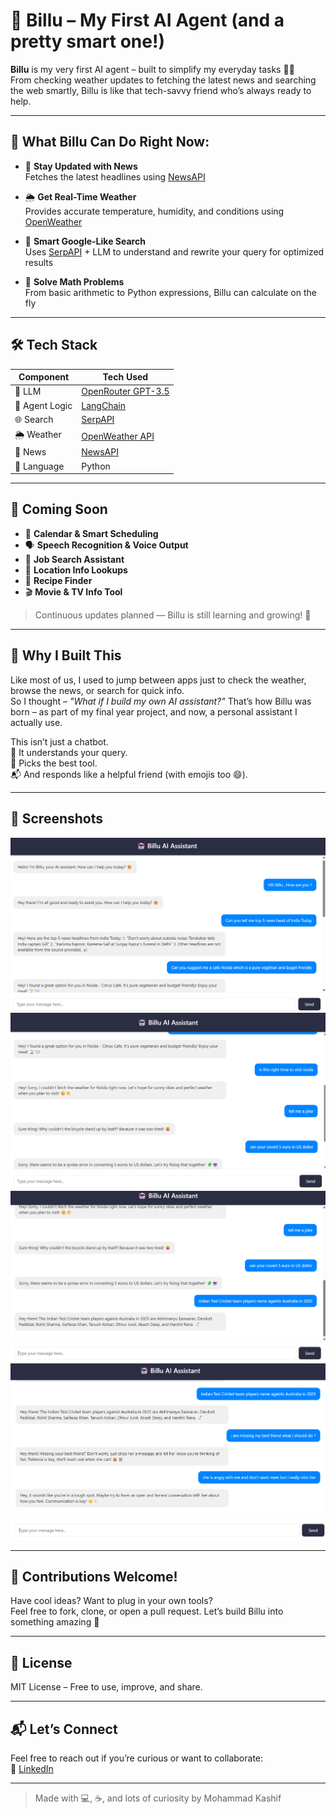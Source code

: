 # 🤖 Billu – My First AI Agent (and a pretty smart one!)

**Billu** is my very first AI agent – built to simplify my everyday tasks 🧠💡  
From checking weather updates to fetching the latest news and searching the web smartly, Billu is like that tech-savvy friend who’s always ready to help.

---

## 💼 What Billu Can Do Right Now:

- 📰 **Stay Updated with News**  
  Fetches the latest headlines using [NewsAPI](https://newsapi.org/)

- 🌦️ **Get Real-Time Weather**  
  Provides accurate temperature, humidity, and conditions using [OpenWeather](https://openweathermap.org/)

- 🔎 **Smart Google-Like Search**  
  Uses [SerpAPI](https://serpapi.com/) + LLM to understand and rewrite your query for optimized results

- 🧮 **Solve Math Problems**  
  From basic arithmetic to Python expressions, Billu can calculate on the fly

---

## 🛠️ Tech Stack

| Component      | Tech Used                                      |
|----------------|------------------------------------------------|
| 💬 LLM          | [OpenRouter GPT-3.5](https://openrouter.ai/)   |
| 🧩 Agent Logic  | [LangChain](https://www.langchain.com/)        |
| 🌐 Search       | [SerpAPI](https://serpapi.com/)                |
| 🌦️ Weather      | [OpenWeather API](https://openweathermap.org/) |
| 📰 News         | [NewsAPI](https://newsapi.org/)                |
| 🐍 Language     | Python                                         |

---

## 🚧 Coming Soon

- 📅 **Calendar & Smart Scheduling**
- 🗣️ **Speech Recognition & Voice Output**
- 💼 **Job Search Assistant**
- 📍 **Location Info Lookups**
- 🍳 **Recipe Finder**
- 🎬 **Movie & TV Info Tool**

> Continuous updates planned — Billu is still learning and growing! 💪

---

## 🧠 Why I Built This

Like most of us, I used to jump between apps just to check the weather, browse the news, or search for quick info.  
So I thought – *"What if I build my own AI assistant?"* That’s how Billu was born – as part of my final year project, and now, a personal assistant I actually use.

This isn’t just a chatbot.  
🧠 It understands your query.  
🧰 Picks the best tool.  
📬 And responds like a helpful friend (with emojis too 😄).

---

## 📸 Screenshots 
![Billu Screenshot](assest/ss1.png)
![Billu Screenshot](assest/ss2.png)
![Billu Screenshot](assest/ss3.png)
![Billu Screenshot](assest/ss4.png)


---

## 🤝 Contributions Welcome!

Have cool ideas? Want to plug in your own tools?  
Feel free to fork, clone, or open a pull request. Let’s build Billu into something amazing 🚀

---

## 📄 License

MIT License – Free to use, improve, and share.

---

## 📬 Let’s Connect

Feel free to reach out if you’re curious or want to collaborate:  
🔗 [LinkedIn](https://www.linkedin.com/in/kashif-kairo)

---

> Made with 💻, ☕, and lots of curiosity by Mohammad Kashif

